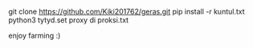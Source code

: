 git clone https://github.com/Kiki201762/geras.git
pip install -r kuntul.txt
python3 tytyd.set proxy di proksi.txt

enjoy farming :)
